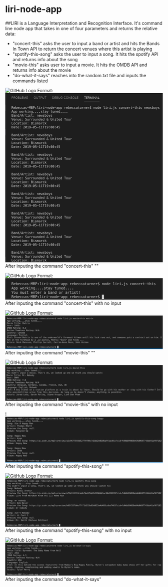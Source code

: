 # liri-node-app

##LIRI is a Language Interpretation and Recognition Interface. It's command line node app that takes in one of four parameters and returns the relative data:

* "concert-this" asks the user to input a band or artist and hits the Bands In Town API to return the concert venues where this artist is playing
* "spotify-this-song" asks the user to input a song. It hits the spotify API and returns info about the song
* "movie-this" asks user to input a movie. It hits the OMDB API and returns info about the movie
* "do-what-it-says" reaches into the random.txt file and inputs the commands listed

![GitHub Logo](/images/logo.png)
Format: ![Alt Text](images/concert-this-input.png)
After inputing the command "concert-this" "<artist>"

![GitHub Logo](/images/logo.png)
Format: ![Alt Text](images/concert-this-no-input.png)
After inputing the command "concert-this" with no input

![GitHub Logo](/images/logo.png)
Format: ![Alt Text](images/movie-this-input.png)
After inputing the command "movie-this" "<movie>"

![GitHub Logo](/images/logo.png)
Format: ![Alt Text](images/movie-this-no-input.png)
After inputing the command "movie-this" with no input

!![Alt Text](images/spotify-this-input.png)
After inputing the command "spotify-this-song" "<song>"

![GitHub Logo](/images/logo.png)
Format: ![Alt Text](images/spotify-this-no-input.png)
After inputing the command "spotify-this-song" with no input

![GitHub Logo](/images/logo.png)
Format: ![Alt Text](images/do-what-it-says.png)
After inputing the command "do-what-it-says" 

